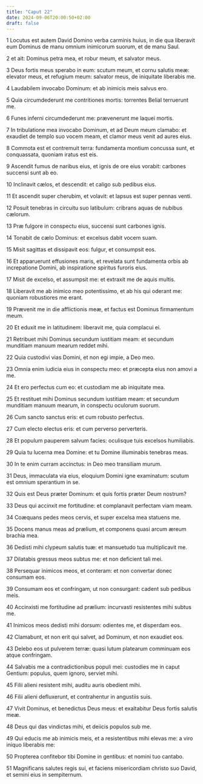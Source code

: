 ```yaml
---
title: "Caput 22"
date: 2024-09-06T20:00:50+02:00
draft: false
---
```



1 Locutus est autem David Domino verba carminis huius, in die qua liberavit eum Dominus de manu omnium inimicorum suorum, et de manu Saul.

2 et ait: Dominus petra mea, et robur meum, et salvator meus.

3 Deus fortis meus sperabo in eum: scutum meum, et cornu salutis meæ: elevator meus, et refugium meum: salvator meus, de iniquitate liberabis me.

4 Laudabilem invocabo Dominum: et ab inimicis meis salvus ero.

5 Quia circumdederunt me contritiones mortis: torrentes Belial terruerunt me.

6 Funes inferni circumdederunt me: prævenerunt me laquei mortis.

7 In tribulatione mea invocabo Dominum, et ad Deum meum clamabo: et exaudiet de templo suo vocem meam, et clamor meus venit ad aures eius.

8 Commota est et contremuit terra: fundamenta montium concussa sunt, et conquassata, quoniam iratus est eis.

9 Ascendit fumus de naribus eius, et ignis de ore eius vorabit: carbones succensi sunt ab eo.

10 Inclinavit cælos, et descendit: et caligo sub pedibus eius.

11 Et ascendit super cherubim, et volavit: et lapsus est super pennas venti.

12 Posuit tenebras in circuitu suo latibulum: cribrans aquas de nubibus cælorum.

13 Præ fulgore in conspectu eius, succensi sunt carbones ignis.

14 Tonabit de cælo Dominus: et excelsus dabit vocem suam.

15 Misit sagittas et dissipavit eos: fulgur, et consumpsit eos.

16 Et apparuerunt effusiones maris, et revelata sunt fundamenta orbis ab increpatione Domini, ab inspiratione spiritus furoris eius.

17 Misit de excelso, et assumpsit me: et extraxit me de aquis multis.

18 Liberavit me ab inimico meo potentissimo, et ab his qui oderant me: quoniam robustiores me erant.

19 Prævenit me in die afflictionis meæ, et factus est Dominus firmamentum meum.

20 Et eduxit me in latitudinem: liberavit me, quia complacui ei.

21 Retribuet mihi Dominus secundum iustitiam meam: et secundum munditiam manuum mearum reddet mihi.

22 Quia custodivi vias Domini, et non egi impie, a Deo meo.

23 Omnia enim iudicia eius in conspectu meo: et præcepta eius non amovi a me.

24 Et ero perfectus cum eo: et custodiam me ab iniquitate mea.

25 Et restituet mihi Dominus secundum iustitiam meam: et secundum munditiam manuum mearum, in conspectu oculorum suorum.

26 Cum sancto sanctus eris: et cum robusto perfectus.

27 Cum electo electus eris: et cum perverso perverteris.

28 Et populum pauperem salvum facies: oculisque tuis excelsos humiliabis.

29 Quia tu lucerna mea Domine: et tu Domine illuminabis tenebras meas.

30 In te enim curram accinctus: in Deo meo transiliam murum.

31 Deus, immaculata via eius, eloquium Domini igne examinatum: scutum est omnium sperantium in se.

32 Quis est Deus præter Dominum: et quis fortis præter Deum nostrum?

33 Deus qui accinxit me fortitudine: et complanavit perfectam viam meam.

34 Coæquans pedes meos cervis, et super excelsa mea statuens me.

35 Docens manus meas ad prælium, et componens quasi arcum æreum brachia mea.

36 Dedisti mihi clypeum salutis tuæ: et mansuetudo tua multiplicavit me.

37 Dilatabis gressus meos subtus me: et non deficient tali mei.

38 Persequar inimicos meos, et conteram: et non convertar donec consumam eos.

39 Consumam eos et confringam, ut non consurgant: cadent sub pedibus meis.

40 Accinxisti me fortitudine ad prælium: incurvasti resistentes mihi subtus me.

41 Inimicos meos dedisti mihi dorsum: odientes me, et disperdam eos.

42 Clamabunt, et non erit qui salvet, ad Dominum, et non exaudiet eos.

43 Delebo eos ut pulverem terræ: quasi lutum platearum comminuam eos atque confringam.

44 Salvabis me a contradictionibus populi mei: custodies me in caput Gentium: populus, quem ignoro, serviet mihi.

45 Filii alieni resistent mihi, auditu auris obedient mihi.

46 Filii alieni defluxerunt, et contrahentur in angustiis suis.

47 Vivit Dominus, et benedictus Deus meus: et exaltabitur Deus fortis salutis meæ.

48 Deus qui das vindictas mihi, et deiicis populos sub me.

49 Qui educis me ab inimicis meis, et a resistentibus mihi elevas me: a viro iniquo liberabis me:

50 Propterea confitebor tibi Domine in gentibus: et nomini tuo cantabo.

51 Magnificans salutes regis sui, et faciens misericordiam christo suo David, et semini eius in sempiternum.

